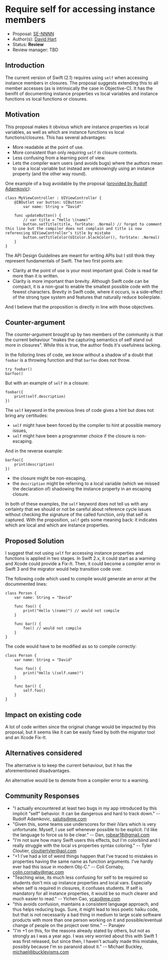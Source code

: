 # Require self for accessing instance members  

* Proposal: [SE-NNNN](https://github.com/apple/swift-evolution/blob/master/proposals/NNNN-require-self-for-accessing-instance-members.md)
* Author(s): [David Hart](https://github.com/hartbit)
* Status: **Review**
* Review manager: TBD

## Introduction

The current version of Swift (2.1) requires using `self` when accessing instance members in closures. The proposal suggests extending this to all member accesses (as is intrinsically the case in Objective-C). It has the benifit of documenting instance properties vs local variables and instance functions vs local functions or closures.

## Motivation

This proposal makes it obvious which are instance properties vs local variables, as well as which are instance functions vs local functions/closures. This has several advantages:

* More readabile at the point of use. 
* More consistent than only requiring `self` in closure contexts.
* Less confusing from a learning point of view.
* Lets the compiler warn users (and avoids bugs) where the authors mean to use a local variable but instead are unknowingly using an instance property (and the other way round).

One example of a bug avoidable by the proposal ([provided by Rudolf Adamkovic](https://lists.swift.org/pipermail/swift-evolution/2015-December/000243.html)):

```
class MyViewController : UIViewController {
	@IBOutlet var button: UIButton!
        var name: String = “David"

	func updateButton() {
		// var title = “Hello \(name)”
		button.setTitle(title, forState: .Normal) // forgot to comment this line but the compiler does not complain and title is now referencing UIViewController’s title by mistake
		button.setTitleColor(UIColor.blackColor(), forState: .Normal)
	}
}
```

The API Design Guidelines are meant for writing APIs but I still think they represent fundamentals of Swift. The two first points are:

* Clarity at the point of use is your most important goal. Code is read far more than it is written.
* Clarity is more important than brevity. Although Swift code can be compact, it is a non-goal to enable the smallest possible code with the fewest characters. Brevity in Swift code, where it occurs, is a side-effect of the strong type system and features that naturally reduce boilerplate.

And I believe that the proposition is directly in line with those objectives.

## Counter-argument

The counter-argument brought up by two members of the community is that the current behaviour "makes the capturing semantics of self stand out more in closures". While this is true, the author finds it's usefulness lacking.

In the folloring lines of code, we know without a shadow of a doubt that `foobar` is a throwing function and that `barfoo` does not throw.

```
try foobar()
barfoo()
```

But with an example of `self` in a closure:

```
foobar({
	print(self.description)
})
```

The `self` keyword in the previous lines of code gives a hint but does not bring any certitudes:

* `self` might have been forced by the compiler to hint at possible memory issues,
* `self` might have been a programmer choice if the closure is non-escaping.

And in the reverse example:

```
barfoo({
	print(description)
})
```

* the closure might be non-escaping,
* the `description` might be referring to a local variable (which we missed the declaration of) shadowing the instance property in an escaping closure.

In both of these examples, the `self` keyword does not tell us with any certainty that we should or not be careful about reference cycle issues without checking the signature of the called function, only that self is captured. With the proposition, `self` gets some meaning back: it indicates which are local and which are instance properties.

## Proposed Solution

I suggest that not using `self` for accessing instance properties and functions is applied in two stages. In Swift 2.x, it could start as a warning and Xcode could provide a Fix-It. Then, it could become a compiler error in Swift 3 and the migrator would help transition code over.

The following code which used to compile would generate an error at the docummented lines:

```
class Person {
	var name: String = "David"
	
	func foo() {
		print("Hello \(name)") // would not compile
	}
	
	func bar() {
		foo() // would not compile
	}
}
```

The code would have to be modified as so to compile correctly:

```
class Person {
	var name: String = "David"
	
	func foo() {
		print("Hello \(self.name)")
	}
	
	func bar() {
		self.foo()
	}
}
```

## Impact on existing code

A lot of code written since the original change would be impacted by this proposal, but it seems like it can be easily fixed by both the migrator tool and an Xcode Fix-It.

## Alternatives considered

The alternative is to keep the current behaviour, but it has the aforementioned disadvantages.

An alternative would be to demote from a compiler error to a warning.

## Community Responses

* "I actually encountered at least two bugs in my app introduced by this implicit "self" behavior. It can be dangerous and hard to track down." -- Rudolf Adamkovic, salutis@me.com
* "Given this, some teams use underscores for their iVars which is very unfortunate. Myself, I use self whenever possible to be explicit. I'd like the language to force us to be clear." -- Dan, robear18@gmail.com
* "I'm not sure how many Swift users this effects, but I'm colorblind and I really struggle with the local vs properties syntax coloring." -- Tyler Cloutier, cloutiertyler@aol.com
* "+1 I've had a lot of weird things happen that I've traced to mistakes in properties having the same name as function arguments. I've hardly ever had this issue in modern Obj-C." -- Coli Cornaby, colin.cornaby@mac.com
* "Teaching wise, its much less confusing for self to be required so students don't mix up instance properties and local vars. Especially when self is required in closures, it confuses students. If self is mandatory for all instance properties, it would be so much clearer and much easier to read." -- Yichen Cao, ycao@me.com
* "this avoids confusion, maintains a consistent language approach, and thus helps reducing bugs. Sure, it might lead to less poetic haiku code, but that is not necessarily a bad thing in medium to large scale software products with more than one person working on it and possible/eventual change of people on the project over time." -- Panajev
* "I'm +1 on this, for the reasons already stated by others, but not as strongly as I was a year ago. I was very worried about this with Swift 1 was first released, but since then, I haven't actually made this mistake, possibly because I'm so paranoid about it." -- Michael Buckley, michael@buckleyisms.com